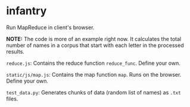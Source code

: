 infantry
========

Run MapReduce in client's browser.


**NOTE:** The code is more of an example right now. It calculates the total number of names in a corpus that start with each letter in the processed results.

`reduce.js`: Contains the reduce function `reduce_func`. Define your own.

`static/js/map.js`: Contains the map function `map`. Runs on the browser. Define your own.

`test_data.py`: Generates chunks of data (random list of names) as `.txt` files.
